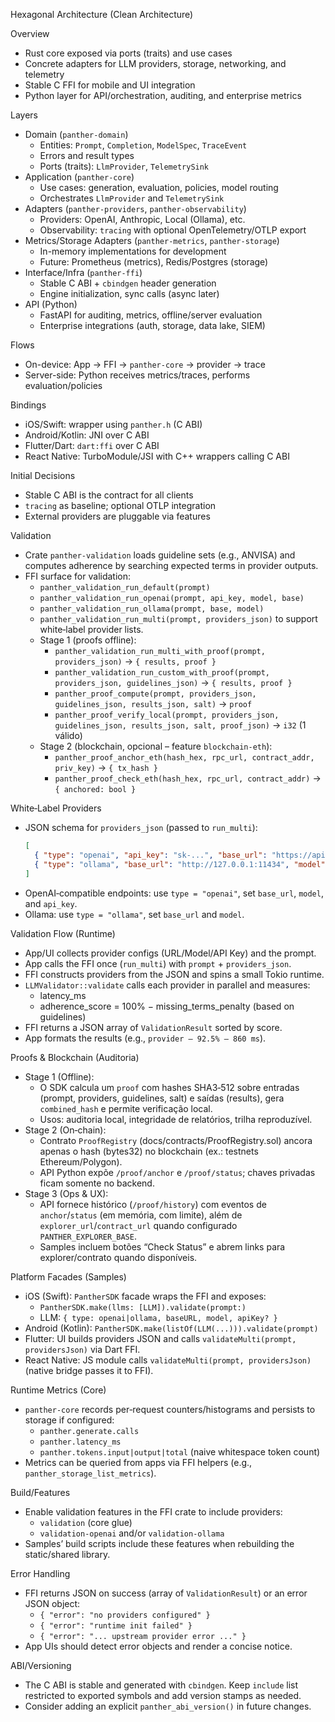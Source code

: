 Hexagonal Architecture (Clean Architecture)

Overview
- Rust core exposed via ports (traits) and use cases
- Concrete adapters for LLM providers, storage, networking, and telemetry
- Stable C FFI for mobile and UI integration
- Python layer for API/orchestration, auditing, and enterprise metrics

Layers
- Domain (`panther-domain`)
  - Entities: `Prompt`, `Completion`, `ModelSpec`, `TraceEvent`
  - Errors and result types
  - Ports (traits): `LlmProvider`, `TelemetrySink`
- Application (`panther-core`)
  - Use cases: generation, evaluation, policies, model routing
  - Orchestrates `LlmProvider` and `TelemetrySink`
- Adapters (`panther-providers`, `panther-observability`)
  - Providers: OpenAI, Anthropic, Local (Ollama), etc.
  - Observability: `tracing` with optional OpenTelemetry/OTLP export
- Metrics/Storage Adapters (`panther-metrics`, `panther-storage`)
  - In-memory implementations for development
  - Future: Prometheus (metrics), Redis/Postgres (storage)
- Interface/Infra (`panther-ffi`)
  - Stable C ABI + `cbindgen` header generation
  - Engine initialization, sync calls (async later)
- API (Python)
  - FastAPI for auditing, metrics, offline/server evaluation
  - Enterprise integrations (auth, storage, data lake, SIEM)

Flows
- On-device: App -> FFI -> `panther-core` -> provider -> trace
- Server-side: Python receives metrics/traces, performs evaluation/policies

Bindings
- iOS/Swift: wrapper using `panther.h` (C ABI)
- Android/Kotlin: JNI over C ABI
- Flutter/Dart: `dart:ffi` over C ABI
- React Native: TurboModule/JSI with C++ wrappers calling C ABI

Initial Decisions
- Stable C ABI is the contract for all clients
- `tracing` as baseline; optional OTLP integration
- External providers are pluggable via features

Validation
- Crate `panther-validation` loads guideline sets (e.g., ANVISA) and computes adherence by searching expected terms in provider outputs.
- FFI surface for validation:
  - `panther_validation_run_default(prompt)`
  - `panther_validation_run_openai(prompt, api_key, model, base)`
  - `panther_validation_run_ollama(prompt, base, model)`
  - `panther_validation_run_multi(prompt, providers_json)` to support white‑label provider lists.
  - Stage 1 (proofs offline):
    - `panther_validation_run_multi_with_proof(prompt, providers_json)` → `{ results, proof }`
    - `panther_validation_run_custom_with_proof(prompt, providers_json, guidelines_json)` → `{ results, proof }`
    - `panther_proof_compute(prompt, providers_json, guidelines_json, results_json, salt)` → `proof`
    - `panther_proof_verify_local(prompt, providers_json, guidelines_json, results_json, salt, proof_json)` → `i32` (1 válido)
  - Stage 2 (blockchain, opcional – feature `blockchain-eth`):
    - `panther_proof_anchor_eth(hash_hex, rpc_url, contract_addr, priv_key)` → `{ tx_hash }`
    - `panther_proof_check_eth(hash_hex, rpc_url, contract_addr)` → `{ anchored: bool }`

White‑Label Providers
- JSON schema for `providers_json` (passed to `run_multi`):
  ```json
  [
    { "type": "openai", "api_key": "sk-...", "base_url": "https://api.openai.com", "model": "gpt-4o-mini" },
    { "type": "ollama", "base_url": "http://127.0.0.1:11434", "model": "llama3" }
  ]
  ```
- OpenAI‑compatible endpoints: use `type = "openai"`, set `base_url`, `model`, and `api_key`.
- Ollama: use `type = "ollama"`, set `base_url` and `model`.

Validation Flow (Runtime)
- App/UI collects provider configs (URL/Model/API Key) and the prompt.
- App calls the FFI once (`run_multi`) with `prompt` + `providers_json`.
- FFI constructs providers from the JSON and spins a small Tokio runtime.
- `LLMValidator::validate` calls each provider in parallel and measures:
  - latency_ms
  - adherence_score = 100% − missing_terms_penalty (based on guidelines)
- FFI returns a JSON array of `ValidationResult` sorted by score.
- App formats the results (e.g., `provider – 92.5% – 860 ms`).

Proofs & Blockchain (Auditoria)
- Stage 1 (Offline):
  - O SDK calcula um `proof` com hashes SHA3‑512 sobre entradas (prompt, providers, guidelines, salt) e saídas (results), gera `combined_hash` e permite verificação local.
  - Usos: auditoria local, integridade de relatórios, trilha reproduzível.
- Stage 2 (On‑chain):
  - Contrato `ProofRegistry` (docs/contracts/ProofRegistry.sol) ancora apenas o hash (bytes32) no blockchain (ex.: testnets Ethereum/Polygon).
  - API Python expõe `/proof/anchor` e `/proof/status`; chaves privadas ficam somente no backend.
- Stage 3 (Ops & UX):
  - API fornece histórico (`/proof/history`) com eventos de `anchor`/`status` (em memória, com limite), além de `explorer_url`/`contract_url` quando configurado `PANTHER_EXPLORER_BASE`.
  - Samples incluem botões “Check Status” e abrem links para explorer/contrato quando disponíveis.

Platform Facades (Samples)
- iOS (Swift): `PantherSDK` facade wraps the FFI and exposes:
  - `PantherSDK.make(llms: [LLM]).validate(prompt:)`
  - LLM: `{ type: openai|ollama, baseURL, model, apiKey? }`
- Android (Kotlin): `PantherSDK.make(listOf(LLM(...))).validate(prompt)`
- Flutter: UI builds providers JSON and calls `validateMulti(prompt, providersJson)` via Dart FFI.
- React Native: JS module calls `validateMulti(prompt, providersJson)` (native bridge passes it to FFI).

Runtime Metrics (Core)
- `panther-core` records per‑request counters/histograms and persists to storage if configured:
  - `panther.generate.calls`
  - `panther.latency_ms`
  - `panther.tokens.input|output|total` (naive whitespace token count)
- Metrics can be queried from apps via FFI helpers (e.g., `panther_storage_list_metrics`).

Build/Features
- Enable validation features in the FFI crate to include providers:
  - `validation` (core glue)
  - `validation-openai` and/or `validation-ollama`
- Samples’ build scripts include these features when rebuilding the static/shared library.

Error Handling
- FFI returns JSON on success (array of `ValidationResult`) or an error JSON object:
  - `{ "error": "no providers configured" }`
  - `{ "error": "runtime init failed" }`
  - `{ "error": "... upstream provider error ..." }`
- App UIs should detect error objects and render a concise notice.

ABI/Versioning
- The C ABI is stable and generated with `cbindgen`. Keep `include` list restricted to exported symbols and add version stamps as needed.
- Consider adding an explicit `panther_abi_version()` in future changes.
